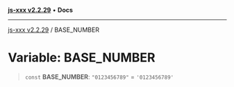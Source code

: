 [**js-xxx v2.2.29**](../README.md) • **Docs**

***

[js-xxx v2.2.29](../README.md) / BASE\_NUMBER

# Variable: BASE\_NUMBER

> `const` **BASE\_NUMBER**: `"0123456789"` = `'0123456789'`
